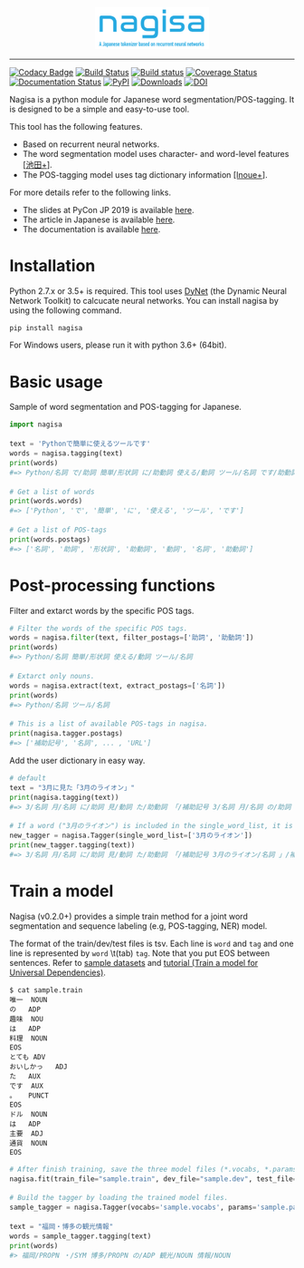<p align="center"><img width="40%" src="/nagisa/data/nagisa_logo.png" /></p>

---

[![Codacy Badge](https://api.codacy.com/project/badge/Grade/769dd003c7184d4d81dad74fd8a322a1)](https://app.codacy.com/app/taishi-i/nagisa?utm_source=github.com&utm_medium=referral&utm_content=taishi-i/nagisa&utm_campaign=Badge_Grade_Dashboard)
[![Build Status](https://travis-ci.org/taishi-i/nagisa.svg?branch=master)](https://travis-ci.org/taishi-i/nagisa)
[![Build status](https://ci.appveyor.com/api/projects/status/6k35hmxl1juf1hqf?svg=true)](https://ci.appveyor.com/project/taishi-i/nagisa)
[![Coverage Status](https://coveralls.io/repos/github/taishi-i/nagisa/badge.svg?branch=master)](https://coveralls.io/github/taishi-i/nagisa?branch=master)
[![Documentation Status](https://readthedocs.org/projects/nagisa/badge/?version=latest)](https://nagisa.readthedocs.io/en/latest/?badge=latest)
[![PyPI](https://img.shields.io/pypi/v/nagisa.svg)](https://pypi.python.org/pypi/nagisa)
[![Downloads](https://pepy.tech/badge/nagisa)](https://pepy.tech/project/nagisa)
[![DOI](https://zenodo.org/badge/DOI/10.5281/zenodo.3755482.svg)](https://doi.org/10.5281/zenodo.3755482)

Nagisa is a python module for Japanese word segmentation/POS-tagging.
It is designed to be a simple and easy-to-use tool.

This tool has the following features.
-  Based on recurrent neural networks.
-  The word segmentation model uses character- and word-level features [[池田+]](http://www.anlp.jp/proceedings/annual_meeting/2017/pdf_dir/B6-2.pdf).
-  The POS-tagging model uses tag dictionary information [[Inoue+]](http://www.aclweb.org/anthology/K17-1042).

For more details refer to the following links.
-  The slides at PyCon JP 2019 is available [here](https://speakerdeck.com/taishii/pycon-jp-2019).
-  The article in Japanese is available [here](https://qiita.com/taishi-i/items/5b9275a606b392f7f58e).
-  The documentation is available [here](https://nagisa.readthedocs.io/en/latest/?badge=latest).

Installation
=============

Python 2.7.x or 3.5+ is required.
This tool uses [DyNet](https://github.com/clab/dynet) (the Dynamic Neural Network Toolkit) to calcucate neural networks.
You can install nagisa by using the following command.
```bash
pip install nagisa
```
For Windows users, please run it with python 3.6+ (64bit).

Basic usage
=============

Sample of word segmentation and POS-tagging for Japanese.

```python
import nagisa

text = 'Pythonで簡単に使えるツールです'
words = nagisa.tagging(text)
print(words)
#=> Python/名詞 で/助詞 簡単/形状詞 に/助動詞 使える/動詞 ツール/名詞 です/助動詞

# Get a list of words
print(words.words)
#=> ['Python', 'で', '簡単', 'に', '使える', 'ツール', 'です']

# Get a list of POS-tags
print(words.postags)
#=> ['名詞', '助詞', '形状詞', '助動詞', '動詞', '名詞', '助動詞']
```

Post-processing functions
=====

Filter and extarct words by the specific POS tags.
```python
# Filter the words of the specific POS tags.
words = nagisa.filter(text, filter_postags=['助詞', '助動詞'])
print(words)
#=> Python/名詞 簡単/形状詞 使える/動詞 ツール/名詞

# Extarct only nouns.
words = nagisa.extract(text, extract_postags=['名詞'])
print(words)
#=> Python/名詞 ツール/名詞

# This is a list of available POS-tags in nagisa.
print(nagisa.tagger.postags)
#=> ['補助記号', '名詞', ... , 'URL']
```

Add the user dictionary in easy way.
```python
# default
text = "3月に見た「3月のライオン」"
print(nagisa.tagging(text))
#=> 3/名詞 月/名詞 に/助詞 見/動詞 た/助動詞 「/補助記号 3/名詞 月/名詞 の/助詞 ライオン/名詞 」/補助記号

# If a word ("3月のライオン") is included in the single_word_list, it is recognized as a single word.
new_tagger = nagisa.Tagger(single_word_list=['3月のライオン'])
print(new_tagger.tagging(text))
#=> 3/名詞 月/名詞 に/助詞 見/動詞 た/助動詞 「/補助記号 3月のライオン/名詞 」/補助記号
```


Train a model
======

Nagisa (v0.2.0+) provides a simple train method
for a joint word segmentation and sequence labeling (e.g, POS-tagging, NER) model.

The format of the train/dev/test files is tsv.
Each line is `word`  and `tag` and one line is represented by `word` \t(tab) `tag`.
Note that you put EOS between sentences.
Refer to [sample datasets](/nagisa/data/sample_datasets) and [tutorial (Train a model for Universal Dependencies)](https://nagisa.readthedocs.io/en/latest/tutorial.html).


```
$ cat sample.train
唯一	NOUN
の	ADP
趣味	NOU
は	ADP
料理	NOUN
EOS
とても	ADV
おいしかっ	ADJ
た	AUX
です	AUX
。	PUNCT
EOS
ドル	NOUN
は	ADP
主要	ADJ
通貨	NOUN
EOS
```

```python
# After finish training, save the three model files (*.vocabs, *.params, *.hp).
nagisa.fit(train_file="sample.train", dev_file="sample.dev", test_file="sample.test", model_name="sample")

# Build the tagger by loading the trained model files.
sample_tagger = nagisa.Tagger(vocabs='sample.vocabs', params='sample.params', hp='sample.hp')

text = "福岡・博多の観光情報"
words = sample_tagger.tagging(text)
print(words)
#> 福岡/PROPN ・/SYM 博多/PROPN の/ADP 観光/NOUN 情報/NOUN
```


